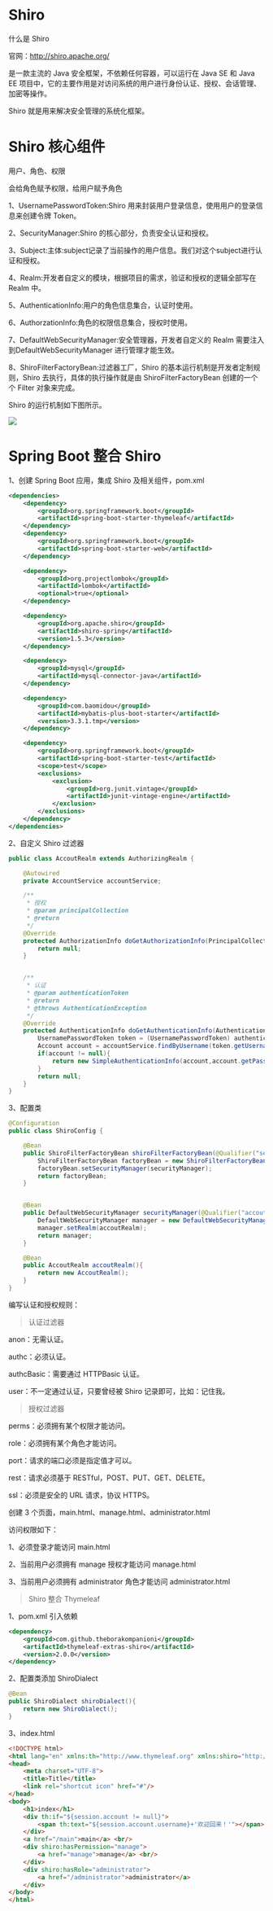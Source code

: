 # Shiro

什么是 Shiro

官网：http://shiro.apache.org/

是一款主流的 Java 安全框架，不依赖任何容器，可以运行在 Java SE 和 Java EE 项目中，它的主要作用是对访问系统的用户进行身份认证、授权、会话管理、加密等操作。

Shiro 就是用来解决安全管理的系统化框架。



# Shiro 核心组件

用户、角色、权限

会给角色赋予权限，给用户赋予角色

1、UsernamePasswordToken:Shiro 用来封装用户登录信息，使用用户的登录信息来创建令牌 Token。

2、SecurityManager:Shiro 的核心部分，负责安全认证和授权。

3、Subject:主体:subject记录了当前操作的用户信息。我们对这个subject进行认证和授权。

4、Realm:开发者自定义的模块，根据项目的需求，验证和授权的逻辑全部写在 Realm 中。

5、AuthenticationInfo:用户的角色信息集合，认证时使用。

6、AuthorzationInfo:角色的权限信息集合，授权时使用。

7、DefaultWebSecurityManager:安全管理器，开发者自定义的 Realm 需要注入到DefaultWebSecurityManager 进行管理才能生效。

8、ShiroFilterFactoryBean:过滤器工厂，Shiro 的基本运行机制是开发者定制规则，Shiro 去执行，具体的执行操作就是由 ShiroFilterFactoryBean 创建的一个个 Filter 对象来完成。

Shiro 的运行机制如下图所示。

![](D:\Reposity\Shiro\image\业务流程.jpg)

# Spring Boot 整合 Shiro

1、创建 Spring Boot 应用，集成 Shiro 及相关组件，pom.xml

```xml
<dependencies>
    <dependency>
        <groupId>org.springframework.boot</groupId>
        <artifactId>spring-boot-starter-thymeleaf</artifactId>
    </dependency>
    <dependency>
        <groupId>org.springframework.boot</groupId>
        <artifactId>spring-boot-starter-web</artifactId>
    </dependency>

    <dependency>
        <groupId>org.projectlombok</groupId>
        <artifactId>lombok</artifactId>
        <optional>true</optional>
    </dependency>

    <dependency>
        <groupId>org.apache.shiro</groupId>
        <artifactId>shiro-spring</artifactId>
        <version>1.5.3</version>
    </dependency>

    <dependency>
        <groupId>mysql</groupId>
        <artifactId>mysql-connector-java</artifactId>
    </dependency>

    <dependency>
        <groupId>com.baomidou</groupId>
        <artifactId>mybatis-plus-boot-starter</artifactId>
        <version>3.3.1.tmp</version>
    </dependency>

    <dependency>
        <groupId>org.springframework.boot</groupId>
        <artifactId>spring-boot-starter-test</artifactId>
        <scope>test</scope>
        <exclusions>
            <exclusion>
                <groupId>org.junit.vintage</groupId>
                <artifactId>junit-vintage-engine</artifactId>
            </exclusion>
        </exclusions>
    </dependency>
</dependencies>
```

2、自定义 Shiro 过滤器

```java
public class AccoutRealm extends AuthorizingRealm {

    @Autowired
    private AccountService accountService;

    /**
     * 授权
     * @param principalCollection
     * @return
     */
    @Override
    protected AuthorizationInfo doGetAuthorizationInfo(PrincipalCollection principalCollection) {
        return null;
    }


    /**
     * 认证
     * @param authenticationToken
     * @return
     * @throws AuthenticationException
     */
    @Override
    protected AuthenticationInfo doGetAuthenticationInfo(AuthenticationToken authenticationToken) throws AuthenticationException {
        UsernamePasswordToken token = (UsernamePasswordToken) authenticationToken;
        Account account = accountService.findByUsername(token.getUsername());
        if(account != null){
            return new SimpleAuthenticationInfo(account,account.getPassword(),getName());
        }
        return null;
    }
}
```

3、配置类

```java
@Configuration
public class ShiroConfig {

    @Bean
    public ShiroFilterFactoryBean shiroFilterFactoryBean(@Qualifier("securityManager") DefaultWebSecurityManager securityManager){
        ShiroFilterFactoryBean factoryBean = new ShiroFilterFactoryBean();
        factoryBean.setSecurityManager(securityManager);
        return factoryBean;
    }


    @Bean
    public DefaultWebSecurityManager securityManager(@Qualifier("accoutRealm") AccoutRealm accoutRealm){
        DefaultWebSecurityManager manager = new DefaultWebSecurityManager();
        manager.setRealm(accoutRealm);
        return manager;
    }

    @Bean
    public AccoutRealm accoutRealm(){
        return new AccoutRealm();
    }
}
```

编写认证和授权规则：

> 认证过滤器

anon：无需认证。

authc：必须认证。

authcBasic：需要通过 HTTPBasic 认证。

user：不一定通过认证，只要曾经被 Shiro 记录即可，比如：记住我。



> 授权过滤器

perms：必须拥有某个权限才能访问。

role：必须拥有某个角色才能访问。

port：请求的端口必须是指定值才可以。

rest：请求必须基于 RESTful，POST、PUT、GET、DELETE。

ssl：必须是安全的 URL 请求，协议 HTTPS。



创建 3 个页面，main.html、manage.html、administrator.html

访问权限如下：

1、必须登录才能访问 main.html

2、当前用户必须拥有 manage 授权才能访问 manage.html

3、当前用户必须拥有 administrator 角色才能访问 administrator.html



> Shiro 整合 Thymeleaf

1、pom.xml 引入依赖

```xml
<dependency>
    <groupId>com.github.theborakompanioni</groupId>
    <artifactId>thymeleaf-extras-shiro</artifactId>
    <version>2.0.0</version>
</dependency>
```

2、配置类添加 ShiroDialect

```java
@Bean
public ShiroDialect shiroDialect(){
    return new ShiroDialect();
}
```

3、index.html

```html
<!DOCTYPE html>
<html lang="en" xmlns:th="http://www.thymeleaf.org" xmlns:shiro="http://www.thymeleaf.org/thymeleaf-extras-shiro">
<head>
    <meta charset="UTF-8">
    <title>Title</title>
    <link rel="shortcut icon" href="#"/>
</head>
<body>
    <h1>index</h1>
    <div th:if="${session.account != null}">
        <span th:text="${session.account.username}+'欢迎回来！'"></span><a href="/logout">退出</a>
    </div>
    <a href="/main">main</a> <br/>
    <div shiro:hasPermission="manage">
        <a href="manage">manage</a> <br/>
    </div>
    <div shiro:hasRole="administrator">
        <a href="/administrator">administrator</a>
    </div>
</body>
</html>
```